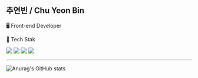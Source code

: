 ## 추연빈 / Chu Yeon Bin

🖥 Front-end Developer

🔨 Tech Stak

<img src="https://img.shields.io/badge/Typesciprt-3178C6?style=flat&logo=Typescript&logoColor=white" /> <img src="https://img.shields.io/badge/React-61DAFB?style=flat&logo=React&logoColor=white" /> <img src="https://img.shields.io/badge/Redux-764ABC?style=flat&logo=Redux&logoColor=white" /> <img src="https://img.shields.io/badge/Redux_Saga-999999?style=flat&logo=Redux-Saga&logoColor=white" />

<hr />

![Anurag's GitHub stats](https://github-readme-stats.vercel.app/api?username=chuyeonbin&show_icons=true&theme=dark)
